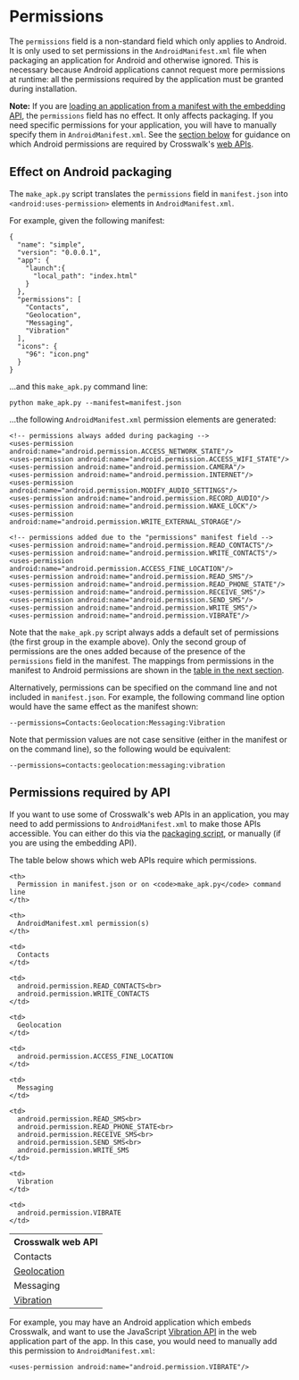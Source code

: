 # Permissions

The `permissions` field is a non-standard field which only applies to Android. It is only used to set permissions in the `AndroidManifest.xml` file when packaging an application for Android and otherwise ignored. This is necessary because Android applications cannot request more permissions at runtime: all the permissions required by the application must be granted during installation.

**Note:** If you are [loading an application from a manifest with the embedding API](#documentation/manifest/using_the_manifest/Load-an-application-into-an-embedded-Crosswalk), the `permissions` field has no effect. It only affects packaging. If you need specific permissions for your application, you will have to manually specify them in `AndroidManifest.xml`. See the [section below](#Permissions-required-by-API) for guidance on which Android permissions are required by Crosswalk's [web APIs](#documentation/apis/web_apis).

## Effect on Android packaging

The `make_apk.py` script translates the `permissions` field in `manifest.json` into `<android:uses-permission>` elements in `AndroidManifest.xml`.

For example, given the following manifest:

    {
      "name": "simple",
      "version": "0.0.0.1",
      "app": {
        "launch":{
          "local_path": "index.html"
        }
      },
      "permissions": [
        "Contacts",
        "Geolocation",
        "Messaging",
        "Vibration"
      ],
      "icons": {
        "96": "icon.png"
      }
    }

...and this `make_apk.py` command line:

    python make_apk.py --manifest=manifest.json

...the following `AndroidManifest.xml` permission elements are generated:

    <!-- permissions always added during packaging -->
    <uses-permission android:name="android.permission.ACCESS_NETWORK_STATE"/>
    <uses-permission android:name="android.permission.ACCESS_WIFI_STATE"/>
    <uses-permission android:name="android.permission.CAMERA"/>
    <uses-permission android:name="android.permission.INTERNET"/>
    <uses-permission android:name="android.permission.MODIFY_AUDIO_SETTINGS"/>
    <uses-permission android:name="android.permission.RECORD_AUDIO"/>
    <uses-permission android:name="android.permission.WAKE_LOCK"/>
    <uses-permission android:name="android.permission.WRITE_EXTERNAL_STORAGE"/>

    <!-- permissions added due to the "permissions" manifest field -->
    <uses-permission android:name="android.permission.READ_CONTACTS"/>
    <uses-permission android:name="android.permission.WRITE_CONTACTS"/>
    <uses-permission android:name="android.permission.ACCESS_FINE_LOCATION"/>
    <uses-permission android:name="android.permission.READ_SMS"/>
    <uses-permission android:name="android.permission.READ_PHONE_STATE"/>
    <uses-permission android:name="android.permission.RECEIVE_SMS"/>
    <uses-permission android:name="android.permission.SEND_SMS"/>
    <uses-permission android:name="android.permission.WRITE_SMS"/>
    <uses-permission android:name="android.permission.VIBRATE"/>

Note that the `make_apk.py` script always adds a default set of permissions (the first group in the example above). Only the second group of permissions are the ones added because of the presence of the `permissions` field in the manifest. The mappings from permissions in the manifest to Android permissions are shown in the [table in the next section](#Permissions-required-by-API).

Alternatively, permissions can be specified on the command line and not included in `manifest.json`. For example, the following command line option would have the same effect as the manifest shown:

    --permissions=Contacts:Geolocation:Messaging:Vibration

Note that permission values are not case sensitive (either in the manifest or on the command line), so the following would be equivalent:

    --permissions=contacts:geolocation:messaging:vibration

## Permissions required by API

If you want to use some of Crosswalk's web APIs in an application, you may need to add permissions to `AndroidManifest.xml` to make those APIs accessible. You can either do this via the [packaging script](), or manually (if you are using the embedding API).

The table below shows which web APIs require which permissions.

<table>
  <tr>
    <th>
      Crosswalk web API
    </th>

    <th>
      Permission in manifest.json or on <code>make_apk.py</code> command line
    </th>

    <th>
      AndroidManifest.xml permission(s)
    </th>
  </tr>

  <tr>
    <td>
      Contacts
    </td>

    <td>
      Contacts
    </td>

    <td>
      android.permission.READ_CONTACTS<br>
      android.permission.WRITE_CONTACTS
    </td>
  </tr>

  <tr>
    <td>
      <a href="http://www.w3.org/TR/geolocation-API/">Geolocation</a>
    </td>

    <td>
      Geolocation
    </td>

    <td>
      android.permission.ACCESS_FINE_LOCATION
    </td>
  </tr>

  <tr>
    <td>
      Messaging
    </td>

    <td>
      Messaging
    </td>

    <td>
      android.permission.READ_SMS<br>
      android.permission.READ_PHONE_STATE<br>
      android.permission.RECEIVE_SMS<br>
      android.permission.SEND_SMS<br>
      android.permission.WRITE_SMS
    </td>
  </tr>

  <tr>
    <td>
      <a href="http://www.w3.org/TR/vibration/">Vibration</a>
    </td>

    <td>
      Vibration
    </td>

    <td>
      android.permission.VIBRATE
    </td>
  </tr>
</table>

For example, you may have an Android application which embeds Crosswalk, and want to use the JavaScript [Vibration API](http://www.w3.org/TR/vibration/) in the web application part of the app. In this case, you would need to manually add this permission to `AndroidManifest.xml`:

    <uses-permission android:name="android.permission.VIBRATE"/>
